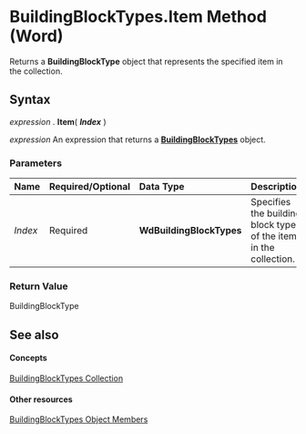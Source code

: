 
# BuildingBlockTypes.Item Method (Word)

Returns a  **BuildingBlockType** object that represents the specified item in the collection.


## Syntax

 _expression_ . **Item**( **_Index_** )

 _expression_ An expression that returns a **[BuildingBlockTypes](fb179437-b736-dd99-3aea-125346aa7a3d.md)** object.


### Parameters



|**Name**|**Required/Optional**|**Data Type**|**Description**|
|:-----|:-----|:-----|:-----|
| _Index_|Required| **WdBuildingBlockTypes**|Specifies the building block type of the item in the collection.|

### Return Value

BuildingBlockType


## See also


#### Concepts


[BuildingBlockTypes Collection](fb179437-b736-dd99-3aea-125346aa7a3d.md)
#### Other resources


[BuildingBlockTypes Object Members](7a3ff78e-b45e-ab0e-dbe5-ea3e3d17a6a8.md)

